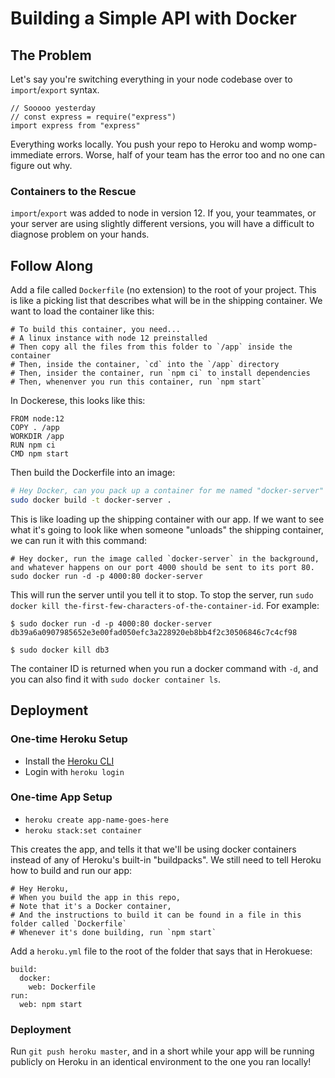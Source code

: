 # Building a Simple API with Docker

## The Problem

Let's say you're switching everything in your node codebase over to `import`/`export` syntax.

```
// Sooooo yesterday
// const express = require("express")
import express from "express"
```

Everything works locally. You push your repo to Heroku and womp womp- immediate errors. Worse, half of your team has the error too and no one can figure out why.

### Containers to the Rescue

`import`/`export` was added to node in version 12. If you, your teammates, or your server are using slightly different versions, you will have a difficult to diagnose problem on your hands.

## Follow Along

Add a file called `Dockerfile` (no extension) to the root of your project. This is like a picking list that describes what will be in the shipping container. We want to load the container like this:

```docker
# To build this container, you need...
# A linux instance with node 12 preinstalled
# Then copy all the files from this folder to `/app` inside the container
# Then, inside the container, `cd` into the `/app` directory
# Then, insider the container, run `npm ci` to install dependencies
# Then, whenenver you run this container, run `npm start`
```

In Dockerese, this looks like this:

```docker
FROM node:12
COPY . /app
WORKDIR /app
RUN npm ci
CMD npm start
```

Then build the Dockerfile into an image:

```bash
# Hey Docker, can you pack up a container for me named "docker-server" based on the picking list in this folder?
sudo docker build -t docker-server .
```

This is like loading up the shipping container with our app. If we want to see what it's going to look like when someone "unloads" the shipping container, we can run it with this command:

```
# Hey docker, run the image called `docker-server` in the background, and whatever happens on our port 4000 should be sent to its port 80.
sudo docker run -d -p 4000:80 docker-server
```

This will run the server until you tell it to stop. To stop the server, run `sudo docker kill the-first-few-characters-of-the-container-id`. For example:

```
$ sudo docker run -d -p 4000:80 docker-server
db39a6a0907985652e3e00fad050efc3a228920eb8bb4f2c30506846c7c4cf98

$ sudo docker kill db3
```

The container ID is returned when you run a docker command with `-d`, and you can also find it with `sudo docker container ls`.

## Deployment

### One-time Heroku Setup

* Install the [Heroku CLI](https://devcenter.heroku.com/articles/heroku-cli)
* Login with `heroku login`

### One-time App Setup

* `heroku create app-name-goes-here`
* `heroku stack:set container`

This creates the app, and tells it that we'll be using docker containers instead of any of Heroku's built-in "buildpacks". We still need to tell Heroku how to build and run our app:

```
# Hey Heroku,
# When you build the app in this repo,
# Note that it's a Docker container,
# And the instructions to build it can be found in a file in this folder called `Dockerfile`
# Whenever it's done building, run `npm start`
```

Add a `heroku.yml` file to the root of the folder that says that in Herokuese:

```
build:
  docker:
    web: Dockerfile
run:
  web: npm start
```

### Deployment

Run `git push heroku master`, and in a short while your app will be running publicly on Heroku in an identical environment to the one you ran locally!

